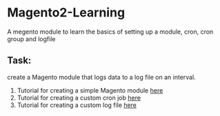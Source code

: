 # Magento2-Learning

A megento module to learn the basics of setting up a module, cron, cron group and logfile

## Task: 

create a Magento module that logs data to a log file on an interval.

1. Tutorial for creating a simple Magento module [here](https://devdocs.magento.com/videos/fundamentals/create-a-new-module/) 
2. Tutorial for creating a custom cron job [here](https://devdocs.magento.com/guides/v2.4/config-guide/cron/custom-cron-tut.html)  
3. Tutorial for creating a custom log file [here](https://devdocs.magento.com/guides/v2.4/config-guide/log/custom-logger-handler.html)  
